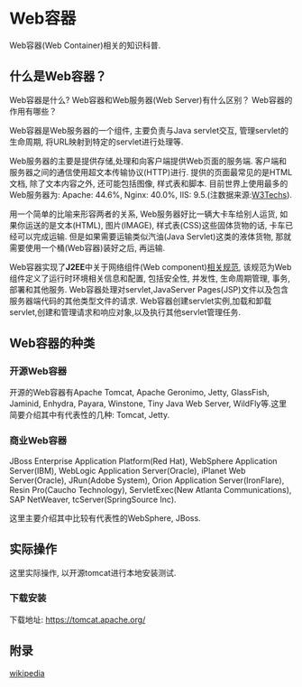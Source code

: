 # Web容器
Web容器(Web Container)相关的知识科普.

## 什么是Web容器？
Web容器是什么? Web容器和Web服务器(Web Server)有什么区别？ Web容器的作用有哪些？

Web容器是Web服务器的一个组件, 主要负责与Java servlet交互, 管理servlet的生命周期, 将URL映射到特定的servlet进行处理等. 

Web服务器的主要是提供存储,处理和向客户端提供Web页面的服务端. 客户端和服务器之间的通信使用超文本传输协议(HTTP)进行. 提供的页面最常见的是HTML文档, 除了文本内容之外, 还可能包括图像, 样式表和脚本. 目前世界上使用最多的Web服务器为: Apache: 44.6%, Nginx: 40.0%, IIS: 9.5.(注数据来源:[W3Techs](https://w3techs.com/technologies/overview/web_server/all)).

用一个简单的比喻来形容两者的关系, Web服务器好比一辆大卡车给别人运货, 如果你运送的是文本(HTML), 图片(IMAGE), 样式表(CSS)这些固体货物的话, 卡车已经可以完成运输. 但是如果需要运输类似汽油(Java Servlet)这类的液体货物, 那就需要使用一个桶(Web容器)装好之后, 再运输.

Web容器实现了**J2EE**中关于网络组件(Web component)[相关规范](https://en.wikipedia.org/wiki/Java_servlet), 该规范为Web组件定义了运行时环境相关信息和配置, 包括安全性, 并发性, 生命周期管理, 事务, 部署和其他服务. Web容器处理对servlet,JavaServer Pages(JSP)文件以及包含服务器端代码的其他类型文件的请求. Web容器创建servlet实例,加载和卸载servlet,创建和管理请求和响应对象,以及执行其他servlet管理任务.

## Web容器的种类
### 开源Web容器
开源的Web容器有Apache Tomcat, Apache Geronimo, Jetty, GlassFish, Jaminid, Enhydra, Payara, Winstone, Tiny Java Web Server, WildFly等.这里简要介绍其中有代表性的几种: Tomcat, Jetty.

### 商业Web容器
JBoss Enterprise Application Platform(Red Hat), WebSphere Application Server(IBM), WebLogic Application Server(Oracle), iPlanet Web Server(Oracle), JRun(Adobe System), Orion Application Server(IronFlare), Resin Pro(Caucho Technology), ServletExec(New Atlanta Communications), SAP NetWeaver, tcServer(SpringSource Inc).

这里主要介绍其中比较有代表性的WebSphere, JBoss.

## 实际操作
这里实际操作, 以开源tomcat进行本地安装测试.

### 下载安装
下载地址: https://tomcat.apache.org/


## 附录
[wikipedia](https://en.wikipedia.org/wiki/Web_container)

